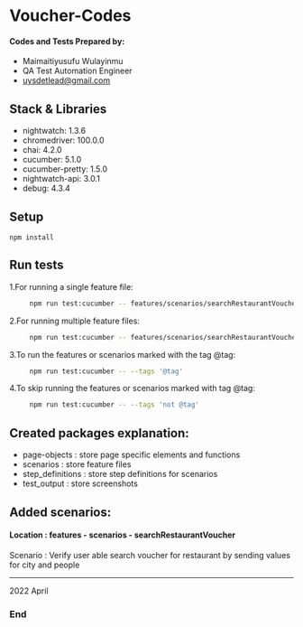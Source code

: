 # Voucher-Codes

#### Codes and Tests Prepared by:

* Maimaitiyusufu Wulayinmu
* QA Test Automation Engineer
* uysdetlead@gmail.com


## Stack & Libraries

- nightwatch: 1.3.6
- chromedriver: 100.0.0
- chai: 4.2.0
- cucumber: 5.1.0
- cucumber-pretty: 1.5.0
- nightwatch-api: 3.0.1
- debug: 4.3.4

## Setup

    npm install

## Run tests

1.For running a single feature file:

```sh
     npm run test:cucumber -- features/scenarios/searchRestaurantVoucher.feature
```    
2.For running multiple feature files:

```sh
     npm run test:cucumber -- features/scenarios/searchRestaurantVoucher.feature -- features/scenarios/searchRestaurantVoucher.feature(second scenario)
```     
3.To run the features or scenarios marked with the tag @tag:
```sh
     npm run test:cucumber -- --tags '@tag'
```
4.To skip running the features or scenarios marked with tag @tag:
```sh
     npm run test:cucumber -- --tags 'not @tag'
```

## Created packages explanation:

- page-objects : store page specific elements and functions
- scenarios : store feature files 
- step_definitions : store step definitions for scenarios
- test_output : store screenshots

## Added scenarios:

#### Location : features - scenarios - searchRestaurantVoucher
Scenario : Verify user able search voucher for restaurant by sending values for city and people

-----------------------------
2022 April

### End
